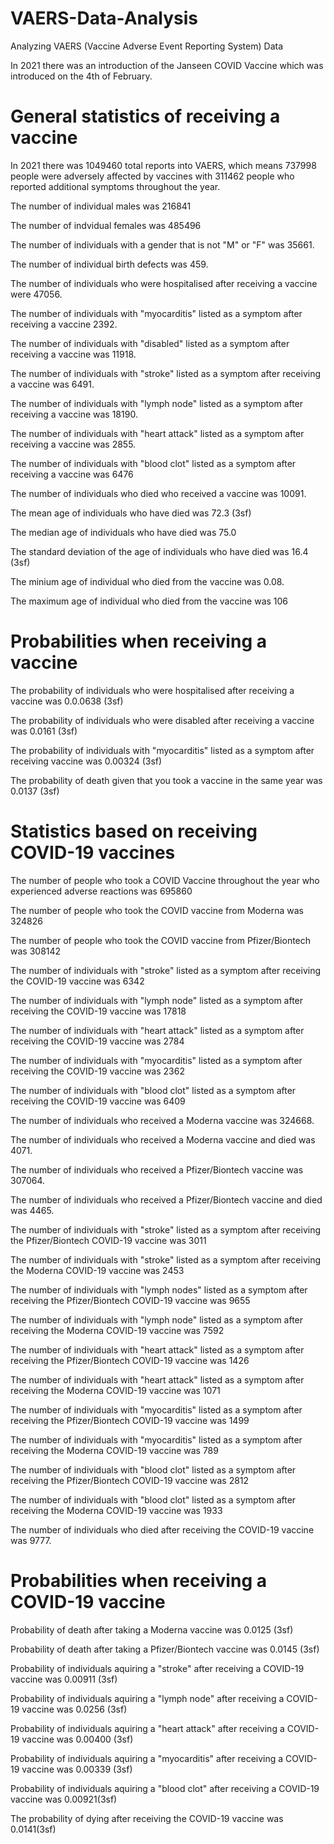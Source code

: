 # VAERS-Data-Analysis
Analyzing VAERS (Vaccine Adverse Event Reporting System) Data

In 2021 there was an introduction of the Janseen COVID Vaccine which was introduced on the 4th of February. 

# General statistics of receiving a vaccine

In 2021 there was 1049460 total reports into VAERS, which means 737998 people were adversely affected by vaccines with 311462 people who reported additional symptoms throughout the year. 

The number of individual males was 216841 

The number of indvidual females was 485496

The number of individuals with a gender that is not "M" or "F" was 35661.

The number of individual birth defects was 459.

The number of individuals who were hospitalised after receiving a vaccine were 47056. 

The number of individuals with "myocarditis" listed as a symptom after receiving a vaccine 2392.

The number of individuals with "disabled" listed as a symptom after receiving a vaccine was 11918.

The number of individuals with "stroke" listed as a symptom after receiving a vaccine was 6491.

The number of individuals with "lymph node" listed as a symptom after receiving a vaccine was 18190.

The number of individuals with "heart attack" listed as a symptom after receiving a vaccine was 2855.

The number of individuals with "blood clot" listed as a symptom after receiving a vaccine was 6476

The number of individuals who died who received a vaccine was 10091.

The mean age of individuals who have died was 72.3 (3sf)

The median age of individuals who have died was 75.0 

The standard deviation of the age of individuals who have died was 16.4 (3sf)

The minium age of individual who died from the vaccine was 0.08.

The maximum age of individual who died from the vaccine was 106

# Probabilities when receiving a vaccine

The probability of individuals who were hospitalised after receiving a vaccine was 0.0.0638 (3sf)

The probability of individuals who were disabled after receiving a vaccine was 0.0161 (3sf)

The probability of individuals with "myocarditis" listed as a symptom after receiving vaccine was 0.00324 (3sf)

The probability of death given that you took a vaccine in the same year was 0.0137 (3sf)

# Statistics based on receiving COVID-19 vaccines

The number of people who took a COVID Vaccine throughout the year who experienced adverse reactions  was 695860

The number of people who took the COVID vaccine from Moderna was 324826

The number of people who took the COVID vaccine from Pfizer/Biontech was 308142

The number of individuals with "stroke" listed as a symptom after receiving the COVID-19 vaccine was 6342

The number of individuals with "lymph node" listed as a symptom after receiving the COVID-19 vaccine was 17818

The number of individuals with "heart attack" listed as a symptom after receiving the COVID-19 vaccine was 2784

The number of individuals with "myocarditis" listed as a symptom after receiving the COVID-19 vaccine was 2362

The number of individuals with "blood clot" listed as a symptom after receiving the COVID-19 vaccine was 6409

The number of individuals who received a Moderna vaccine was 324668.

The number of individuals who received a Moderna vaccine and died was 4071.

The number of individuals who received a Pfizer/Biontech vaccine was 307064.

The number of individuals who received a Pfizer/Biontech vaccine and died was 4465.

The number of individuals with "stroke" listed as a symptom after receiving the Pfizer/Biontech COVID-19 vaccine was 3011

The number of individuals with "stroke" listed as a symptom after receiving the Moderna COVID-19 vaccine was 2453

The number of individuals with "lymph nodes" listed as a symptom after receiving the Pfizer/Biontech COVID-19 vaccine was 9655

The number of individuals with "lymph node" listed as a symptom after receiving the Moderna COVID-19 vaccine was 7592

The number of individuals with "heart attack" listed as a symptom after receiving the Pfizer/Biontech COVID-19 vaccine was 1426

The number of individuals with "heart attack" listed as a symptom after receiving the Moderna COVID-19 vaccine was 1071

The number of individuals with "myocarditis" listed as a symptom after receiving the Pfizer/Biontech COVID-19 vaccine was 1499

The number of individuals with "myocarditis" listed as a symptom after receiving the Moderna COVID-19 vaccine was 789

The number of individuals with "blood clot" listed as a symptom after receiving the Pfizer/Biontech COVID-19 vaccine was 2812

The number of individuals with "blood clot" listed as a symptom after receiving the Moderna COVID-19 vaccine was 1933

The number of individuals who died after receiving the COVID-19 vaccine was 9777.


# Probabilities when receiving a COVID-19 vaccine

Probability of death after taking a Moderna vaccine was 0.0125 (3sf)

Probability of death after taking a Pfizer/Biontech vaccine was 0.0145 (3sf)

Probability of individuals aquiring a "stroke" after receiving a COVID-19 vaccine was 0.00911 (3sf)

Probability of individuals aquiring a "lymph node" after receiving a COVID-19 vaccine was 0.0256 (3sf)

Probability of individuals aquiring a "heart attack" after receiving a COVID-19 vaccine was 0.00400 (3sf)

Probability of individuals aquiring a "myocarditis" after receiving a COVID-19 vaccine was 0.00339 (3sf)

Probability of individuals aquiring a "blood clot" after receiving a COVID-19 vaccine was 0.00921(3sf)

The probability of dying after receiving the COVID-19 vaccine was 0.0141(3sf)


